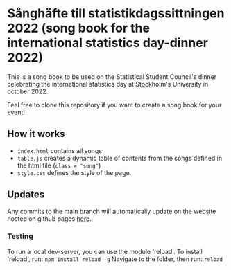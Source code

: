 # Sånghäfte till statistikdagssittningen 2022 (song book for the international statistics day-dinner 2022)
This is a song book to be used on the Statistical Student Council's dinner celebrating the international statistics day at Stockholm's University in october 2022.

Feel free to clone this repository if you want to create a song book for your event!

## How it works
- `index.html` contains all songs
- `table.js` creates a dynamic table of contents from the songs defined in the html file (`class = "song"`)
- `style.css` defines the style of the page.

## Updates
Any commits to the main branch will automatically update on the website hosted on github pages [here](https://teaunn.github.io/songs/).

### Testing
To run a local dev-server, you can use the module 'reload'.
To install 'reload', run:
```npm install reload -g```
Navigate to the folder, then run:
```reload```
